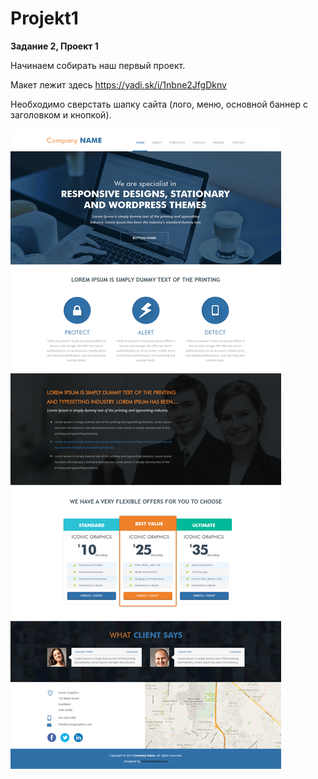 # Projekt1  

**Задание 2, Проект 1**

Начинаем собирать наш первый проект.  

Макет лежит здесь <https://yadi.sk/i/1nbne2JfgDknv>  

Необходимо сверстать шапку сайта (лого, меню, основной баннер с заголовком и кнопкой).

![projekt1.png](projekt1.png)